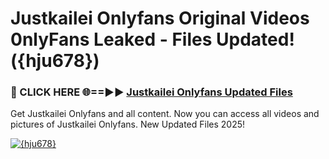 # Justkailei Onlyfans Original Videos 0nlyFans Leaked - Files Updated! ({hju678})

<h3>🔴 CLICK HERE 🌐==►► <a href="https://tinyurl.com/ms9xzufz" rel="nofollow">Justkailei Onlyfans Updated Files</a></h3>

Get Justkailei Onlyfans and all content. Now you can access all videos and pictures of Justkailei Onlyfans. New Updated Files 2025!

[![{hju678}](https://i.imgur.com/PQ7UWWw.gif)](https://tinyurl.com/ms9xzufz)